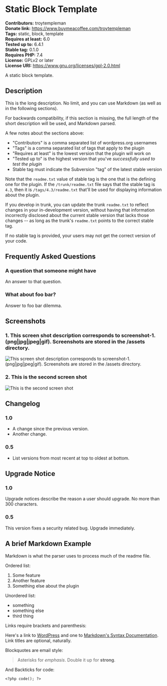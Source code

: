 # Static Block Template

**Contributors:** troytempleman \
**Donate link:** https://www.buymeacoffee.com/troytempleman \
**Tags:** static, block, template \
**Requires at least:** 6.0 \
**Tested up to:** 6.4.1 \
**Stable tag:** 0.1.0 \
**Requires PHP:** 7.4 \
**License:** GPLv2 or later \
**License URI:** https://www.gnu.org/licenses/gpl-2.0.html

A static block template.

## Description

This is the long description.  No limit, and you can use Markdown (as well as in the following sections).

For backwards compatibility, if this section is missing, the full length of the short description will be used, and
Markdown parsed.

A few notes about the sections above:

* "Contributors" is a comma separated list of wordpress.org usernames
* "Tags" is a comma separated list of tags that apply to the plugin
* "Requires at least" is the lowest version that the plugin will work on
* "Tested up to" is the highest version that you've *successfully used to test the plugin*
* Stable tag must indicate the Subversion "tag" of the latest stable version

Note that the `readme.txt` value of stable tag is the one that is the defining one for the plugin.  If the `/trunk/readme.txt` file says that the stable tag is `4.3`, then it is `/tags/4.3/readme.txt` that'll be used for displaying information about the plugin.

If you develop in trunk, you can update the trunk `readme.txt` to reflect changes in your in-development version, without having that information incorrectly disclosed about the current stable version that lacks those changes -- as long as the trunk's `readme.txt` points to the correct stable tag.

If no stable tag is provided, your users may not get the correct version of your code.

## Frequently Asked Questions

### A question that someone might have

An answer to that question.

### What about foo bar?

Answer to foo bar dilemma.

## Screenshots

### 1. This screen shot description corresponds to screenshot-1.(png|jpg|jpeg|gif). Screenshots are stored in the /assets directory.

![This screen shot description corresponds to screenshot-1.(png|jpg|jpeg|gif). Screenshots are stored in the /assets directory.](https://s.w.org/plugins/dynamic-block-template/screenshot-1.png)

### 2. This is the second screen shot

![This is the second screen shot](https://s.w.org/plugins/dynamic-block-template/screenshot-2.png)


## Changelog

### 1.0

* A change since the previous version.
* Another change.

### 0.5

* List versions from most recent at top to oldest at bottom.

## Upgrade Notice

### 1.0

Upgrade notices describe the reason a user should upgrade.  No more than 300 characters.

### 0.5

This version fixes a security related bug.  Upgrade immediately.

## A brief Markdown Example

Markdown is what the parser uses to process much of the readme file.

[markdown syntax]: https://daringfireball.net/projects/markdown/syntax

Ordered list:

1. Some feature
1. Another feature
1. Something else about the plugin

Unordered list:

* something
* something else
* third thing

Links require brackets and parenthesis:

Here's a link to [WordPress](https://wordpress.org/ "Your favorite software") and one to [Markdown's Syntax Documentation][markdown syntax]. Link titles are optional, naturally.

Blockquotes are email style:

> Asterisks for *emphasis*. Double it up  for **strong**.

And Backticks for code:

`<?php code(); ?>`
